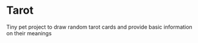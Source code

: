 # Tarot
Tiny pet project to draw random tarot cards and provide basic information on their meanings
